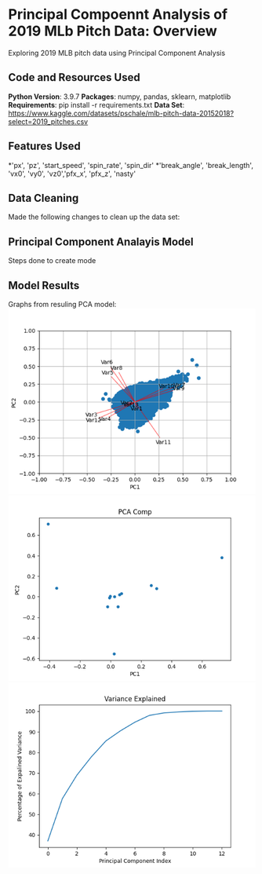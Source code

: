# Principal Compoennt Analysis of 2019 MLb Pitch Data: Overview
Exploring 2019 MLB pitch data using Principal Component Analysis  


## Code and Resources Used

**Python Version**: 3.9.7
**Packages**: numpy, pandas, sklearn, matplotlib
**Requirements**: pip install -r requirements.txt
**Data Set**: https://www.kaggle.com/datasets/pschale/mlb-pitch-data-20152018?select=2019_pitches.csv

## Features Used

  *'px', 'pz', 'start_speed', 'spin_rate', 'spin_dir'
  *'break_angle', 'break_length', 'vx0', 'vy0', 'vz0','pfx_x', 'pfx_z', 'nasty'

## Data Cleaning

Made the following changes to clean up the data set:

## Principal Component Analayis Model

Steps done to create mode

## Model Results

Graphs from resuling PCA model:
![alt text](https://github.com/LiamMcCarrick/PCA-Pitch-Data/blob/main/Biplot.png "Biplot")
![alt text](https://github.com/LiamMcCarrick/PCA-Pitch-Data/blob/main/PCA_Comp.png "PCA Comp")
![alt text](https://github.com/LiamMcCarrick/PCA-Pitch-Data/blob/main/Variance_Explained.png "Variance Explained")